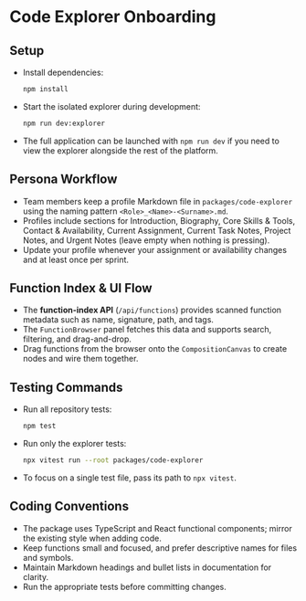 # Code Explorer Onboarding

## Setup
- Install dependencies:
  ```bash
  npm install
  ```
- Start the isolated explorer during development:
  ```bash
  npm run dev:explorer
  ```
- The full application can be launched with `npm run dev` if you need to view the explorer alongside the rest of the platform.

## Persona Workflow
- Team members keep a profile Markdown file in `packages/code-explorer` using the naming pattern `<Role>_<Name>-<Surname>.md`.
- Profiles include sections for Introduction, Biography, Core Skills & Tools, Contact & Availability, Current Assignment, Current Task Notes, Project Notes, and Urgent Notes (leave empty when nothing is pressing).
- Update your profile whenever your assignment or availability changes and at least once per sprint.

## Function Index & UI Flow
- The **function-index API** (`/api/functions`) provides scanned function metadata such as name, signature, path, and tags.
- The `FunctionBrowser` panel fetches this data and supports search, filtering, and drag-and-drop.
- Drag functions from the browser onto the `CompositionCanvas` to create nodes and wire them together.

## Testing Commands
- Run all repository tests:
  ```bash
  npm test
  ```
- Run only the explorer tests:
  ```bash
  npx vitest run --root packages/code-explorer
  ```
- To focus on a single test file, pass its path to `npx vitest`.

## Coding Conventions
- The package uses TypeScript and React functional components; mirror the existing style when adding code.
- Keep functions small and focused, and prefer descriptive names for files and symbols.
- Maintain Markdown headings and bullet lists in documentation for clarity.
- Run the appropriate tests before committing changes.

